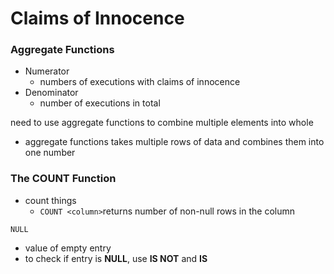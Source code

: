 # Claims of Innocence

### Aggregate Functions

- Numerator
  - numbers of executions with claims of innocence
- Denominator
  - number of executions in total

need to use aggregate functions to combine multiple elements into whole

- aggregate functions takes multiple rows of data and combines them into one number

### The COUNT Function

- count things
  - `COUNT <column>`returns number of non-null rows in the column  
  
`NULL`
- value of empty entry
- to check if entry is **NULL**, use **IS NOT** and **IS**